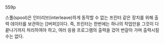559p

스풀(spool)은 인터리브(interleave)하게 동작할 수 없는 프린터 같은 장치를 위해 출력 데이터를 보관하는 [[버퍼]]이다.
즉, 프린터는 한번에는 하나의 작업만을 그것이 다 끝나기까지 처리하여야 하고, 여러 응용 프로그램의 출력을 겄어 번갈아 가며 출력시킬 수는 없다.